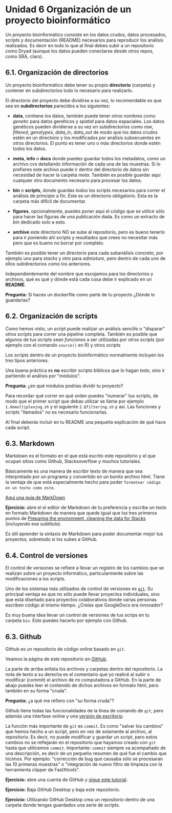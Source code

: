 # Unidad 6 Organización de un proyecto bioinformático 


Un proyecto bioinformático consiste en los datos crudos, datos procesados, scripts y documentación (README) necesarios para reproducir los análisis realizados. Es decir en todo lo que al final debes subir a un repositorio como Dryad (aunque los datos pueden conectarse desde otros repos, como SRA, claro). 


## 6.1. Organización de directorios 

Un proyecto bioinformático debe tener su propio **directorio** (carpeta) y contener en subdirectorios todo lo necesario para realizarlo.

El directorio del proyecto debe dividirse a su vez, lo recomendable es que sea en **subdirectorios** parecidos a los siguientes:

* **data**, contiene los datos, también puede tener otros nombres como *genetic* para datos genéticos y *spatial* para datos espaciales. Los datos genéticos pueden dividierse a su vez en subdirectorios como *raw*, *filtered*, *genotypes*, *data_in*, *data_out* de modo que los datos crudos estén en un directorio y los modificados por análisis subsecuentes en otros directorios. El punto es tener uno o más directorios donde estén todos los datos.  

* **meta**, **info** o **docs** donde puedes guardar todos los metadatos, como un archivo cvs detallando información de cada una de las muestras. Si lo prefieres este archivo puede ir dentro del directorio de datos sin necesidad de hacer la carpeta *meta*. También es posible guardar aquí cualquier otro documento necesario para procesar los datos.
  		
* **bin** o **scripts**, donde guardas todos los scripts necesarios para correr el análisis de principio a fin. Este es un directorio obligatorio. Esta es la carpeta más difícil de documentar.

* **figures**, opcionalmente, puedes poner aquí el código que se utilice sólo para hacer las figuras de una publicación dada. Es como un extracto de *bin* dedicado solo a esto.

* **archive** este directorio NO se sube al repositorio, pero es bueno tenerlo para ir poniendo ahí scripts y resultados que crees no necesitar más pero que es bueno no borrar por completo.

También es posible tener un directorio para cada subanálisis concreto, por ejemplo uno para *stacks* y otro para *admixture*, pero dentro de cada uno de ellos subdirectorios como los anteriores. 

Independientemente del nombre que escojamos para los directorios y archivos, qué es qué y dónde está cada cosa debe ir explicado en un **README**.

**Pregunta:** Si haces un dockerfile como parte de tu proyecto ¿Dónde lo guardarías?


## 6.2. Organización de scripts 
Como hemos visto, un script puede realizar un análisis sencillo o "disparar" otros scripts para correr una pipeline completa. También es posible que algunos de tus scripts sean *funciones* a ser utilizadas por otros scripts (por ejemplo con el comando `source()` en R) y otros scripts  

Los scripts dentro de un proyecto bioinformático normalmente incluyen los tres tipos anteriores. 

Una buena práctica es **no** escribir scripts bíblicos que lo hagan todo, sino ir partiendo el análisis por "módulos". 

**Pregunta**: ¿en qué módulos podrías dividir tu proyecto?

Para recordar qué correr en qué orden puedes "numerar" tus scripts, de modo que el primer script que debas utilizar se llame por ejemplo `1.demultiplexing.sh` y el siguiente `2.Qfiltering.sh` y así. Las funciones y scripts "llamados" no es necesario funcionarlas. 

Al final deberás incluir en tu README una pequeña explicación de qué hace cada script. 
		
## 6.3. Markdown 		

Markdown es el formato en el que está escrito este repositorio y el que ocupan sitios como Github, Stacksoverflow y muchos tutoriales. 

Básicamente es una manera de escribir texto de manera que sea interpretado por un programa y convertido en un bonito archivo html. Tiene la ventaja de que está especialmente hecho para poder `formatear código en un texto como este`.

[Aquí una guía de MarkDown](https://github.com/adam-p/markdown-here/wiki/Markdown-Cheatsheet)

**Ejercicio:** abre el el editor de Markdown de tu preferencia y escribe un texto en formato Markdown de manera que quede igual que los tres primeros puntos de [Preparing the environment, cleaning the data for Stacks](http://catchenlab.life.illinois.edu/stacks/tut.php#prep) (incluyendo ese subtítulo). 

Es útil aprender la sintaxis de Markdown para poder documentar mejor tus proyectos, sobretodo si los subes a GitHub. 


## 6.4. Control de versiones 

El control de versiones se refiere a llevar un registro de los cambios que se realizan sobre un proyecto informático, particularmente sobre las modificaciones a los scripts.

Uno de los sistemas más utilizados de control de versiones es [`git`](https://git-scm.com/). Su principal ventaja es que no sólo puede llevar proyectos individuales, sino que está diseñado para proyectos colaborativos donde varias personas escriben código al mismo tiempo. ¿Creías que GoogleDocs era innovador? 

Es muy buena idea llevar un control de versiones de tus scrips en tu carpeta `bin`. Esto puedes hacerlo por ejemplo con Github.

## 6.3. Github

Github es un repositorio de código online basado en `git`. 

Veamos la página de este repositorio en [GitHub](https://github.com/AliciaMstt/BioinfInvRepro2016-II).

La parte de arriba enlista los archivos y carpetas dentro del repositorio. La nota de texto a su derecha es el comentario que yo realicé al subir o modificar (commit) el archivo de mi computadora a GitHub. En la parte de abajo puedes leer el contenido de dichos archivos en formato html, pero también en su forma "cruda".

**Pregunta:** ¿a qué me refiero con "su forma cruda"?

Github tiene todas las funcionalidades de la línea de comando de  `git`, pero además una interfase online y una [versión de escritorio](https://desktop.github.com/). 

La función más importante de `git` es `commit`. Es como "salvar los cambios" que hemos hecho a un script, pero en vez de solamente al archivo, al repositorio. Es decir, no puede modificar y guardar un script, pero estos cambios no se reflejarán en el repositorio que hayamos creado con `git` hasta que utilicemos `commit`. Importante: `commit` siempre va acompañado de una descripción, es decir de un pequeño resumen de qué fue el cambio que hicimos. Por ejemplo: "corrección de bug que causaba sólo se procesaran las 10 primeras muestras" o "integración de nuevo filtro de limpieza con la herramienta clipper de FastXtools". 


**Ejercicio:** abre una cuenta de GitHub y [sigue este tutorial](https://guides.github.com/activities/hello-world/). 

**Ejercicio:** Baja GitHub Desktop y baja este repositorio.

**Ejercicio:** Utilizando GitHub Desktop crea un repositorio dentro de una carpeta donde tengas guardados una serie de scripts.  